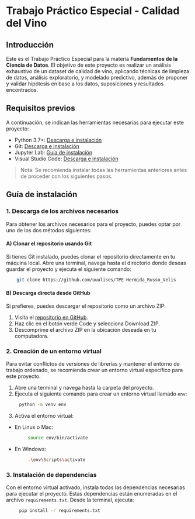 # Trabajo Práctico Especial - Calidad del Vino
## Introducción
Este es el Trabajo Práctico Especial para la materia **Fundamentos de la Ciencia de Datos**. El objetivo de este proyecto es realizar un análisis exhaustivo de un dataset de calidad de vino, aplicando técnicas de limpieza de datos, análisis exploratorio, y modelado predictivo, además de proponer y validar hipótesis en base a los datos, suposiciones y resultados encontrados.

## Requisitos previos
A continuación, se indican las herramientas necesarias para ejecutar este proyecto:
- Python 3.7+: [Descarga e instalación](https://www.python.org/downloads/)
- Git: [Descarga e instalación](https://git-scm.com/book/en/v2/Getting-Started-Installing-Git)
- Jupyter Lab: [Guía de instalación](https://jupyterlab.readthedocs.io/en/stable/getting_started/installation.html)
- Visual Studio Code: [Descarga e instalación](https://code.visualstudio.com/docs/)
> Nota: Se recomienda instalar todas las herramientas anteriores antes de proceder con los siguientes pasos.

## Guía de instalación
### 1. Descarga de los archivos necesarios
Para obtener los archivos necesarios para el proyecto, puedes optar por uno de los dos métodos siguientes:

#### A) Clonar el repositorio usando Git
Si tienes Git instalado, puedes clonar el repositorio directamente en tu máquina local. Abre una terminal, navega hasta el directorio donde deseas guardar el proyecto y ejecuta el siguiente comando:
   ```bash
       git clone https://github.com/uuulises/TPE-Hermida_Russo_Velis
   ```
#### B) Descarga directa desde GitHub
Si prefieres, puedes descargar el repositorio como un archivo ZIP:
1. Visita el [repositorio en GitHub](https://github.com/uuulises/TPE-Hermida_Russo_Velis).
2. Haz clic en el botón verde Code y selecciona Download ZIP.
3. Descomprime el archivo ZIP en la ubicación deseada en tu computadora.

### 2. Creación de un entorno virtual
Para evitar conflictos de versiones de librerías y mantener el entorno de trabajo ordenado, se recomienda crear un entorno virtual específico para este proyecto.
1. Abre una terminal y navega hasta la carpeta del proyecto.
2. Ejecuta el siguiente comando para crear un entorno virtual llamado `env`:
  ```bash
       python -m venv env
   ```
3. Activa el entorno virtual:
- En Linux o Mac:
  ```bash
       source env/bin/activate
  ```
  
- En Windows:
  ```bash
       .\env\Scripts\activate
  ```

### 3. Instalación de dependencias
Con el entorno virtual activado, instala todas las dependencias necesarias para ejecutar el proyecto. Estas dependencias están enumeradas en el archivo `requirements.txt`. Desde la terminal, ejecuta:
  ```bash
       pip install -r requirements.txt
  ```
